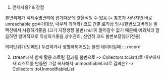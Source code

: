 1. 언제사용? & 장점

불변객체가 객체수명관리에 쉽기때문에 효율적일 수 있음
(+ 참조가 사라지면 바로 unreachable gc수거대상, 내부적 최적화)
코드 간결
로직상 임시/한번쓰고버리는 컬렉션에서 사용하기좋음 (크기 지정생정 불변)
null이 들어갈수 없기 때문에 예외처리 깔끔하면 방어적으로 작성하기좋음
상수관리, 선언적 코드
불변보장(읽기전용)

의미단위가(도메인) 뚜렸하거나 정형화되어있는 불변 데이터일때 ::: record

2. strean에서 함께 활용
스트림 결과를 불변으로 
-> Collectors.toList()로 내부에서 새 리스트를 만들면 그걸 복사해서 unmodifiableList로 감싸는?
-> Collectors::toUnmodifiableList
